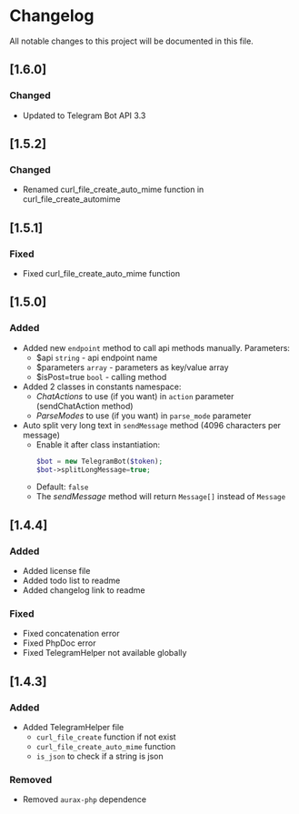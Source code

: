 # Changelog
All notable changes to this project will be documented in this file.

## [1.6.0]
### Changed
- Updated to Telegram Bot API 3.3

## [1.5.2]
### Changed
- Renamed curl_file_create_auto_mime function in curl_file_create_automime

## [1.5.1]
### Fixed
- Fixed curl_file_create_auto_mime function

## [1.5.0]
### Added
- Added new `endpoint` method to call api methods manually. Parameters:
    - $api `string` - api endpoint name
    - $parameters `array` - parameters as key/value array
    - $isPost=true `bool` - calling method  
- Added 2 classes in constants namespace:
    - *ChatActions* to use (if you want) in `action` parameter (sendChatAction method)
    - *ParseModes* to use (if you want) in `parse_mode` parameter
- Auto split very long text in `sendMessage` method (4096 characters per message)
    - Enable it after class instantiation:
      ```php
      $bot = new TelegramBot($token);
      $bot->splitLongMessage=true;
      ```
    - Default: `false`
    - The *sendMessage* method will return `Message[]` instead of `Message`
    
## [1.4.4]
### Added
- Added license file
- Added todo list to readme
- Added changelog link to readme

### Fixed
- Fixed concatenation error 
- Fixed PhpDoc error
- Fixed TelegramHelper not available globally

## [1.4.3]
### Added
- Added TelegramHelper file
    - `curl_file_create` function if not exist
    - `curl_file_create_auto_mime` function
    - `is_json` to check if a string is json

### Removed
- Removed `aurax-php` dependence
